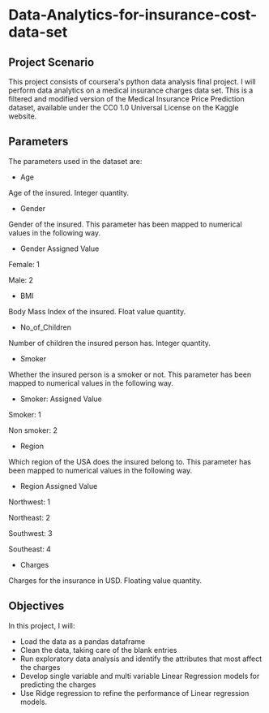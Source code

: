 # Data-Analytics-for-insurance-cost-data-set

## Project Scenario
This project consists of coursera's python data analysis final project.
I will perform data analytics on a medical insurance charges data set. This is a filtered and modified version of the Medical Insurance Price Prediction dataset, available under the CC0 1.0 Universal License on the Kaggle website.

## Parameters
The parameters used in the dataset are:

- Age

Age of the insured. Integer quantity.

- Gender

Gender of the insured. This parameter has been mapped to numerical values in the following way.

- Gender	Assigned Value

Female: 1

Male: 2

- BMI

Body Mass Index of the insured. Float value quantity.

- No_of_Children

Number of children the insured person has. Integer quantity.

- Smoker

Whether the insured person is a smoker or not. This parameter has been mapped to numerical values in the following way.

- Smoker: Assigned Value

Smoker: 1

Non smoker: 2

- Region

Which region of the USA does the insured belong to. This parameter has been mapped to numerical values in the following way.

- Region	Assigned Value

Northwest: 1

Northeast: 2

Southwest: 3

Southeast: 4

- Charges

Charges for the insurance in USD. Floating value quantity.

## Objectives
In this project, I will:

* Load the data as a pandas dataframe
* Clean the data, taking care of the blank entries
* Run exploratory data analysis and identify the attributes that most affect the charges
* Develop single variable and multi variable Linear Regression models for predicting the charges
* Use Ridge regression to refine the performance of Linear regression models.
